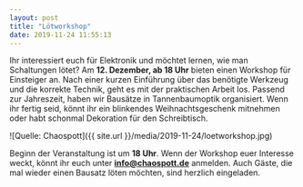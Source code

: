 ```yaml
---
layout: post
title: "Lötworkshop"
date: 2019-11-24 11:55:13
---
```

Ihr interessiert euch für Elektronik und möchtet lernen, wie man Schaltungen lötet? Am **12. Dezember, ab 18 Uhr** bieten einen Workshop für Einsteiger an. Nach einer kurzen Einführung über das benötigte Werkzeug und die korrekte Technik, geht es mit der praktischen Arbeit los. Passend zur Jahreszeit, haben wir Bausätze in Tannenbaumoptik organisiert. Wenn ihr fertig seid, könnt ihr ein blinkendes Weihnachtsgeschenk mitnehmen oder habt schonmal Dekoration für den Schreibtisch.

![Quelle: Chaospott]({{ site.url }}/media/2019-11-24/loetworkshop.jpg)

Beginn der Veranstaltung ist um **18 Uhr**. Wenn der Workshop euer Interesse weckt, könnt ihr euch unter **info@chaospott.de** anmelden. Auch Gäste, die mal wieder einen Bausatz löten möchten, sind herzlich eingeladen.
